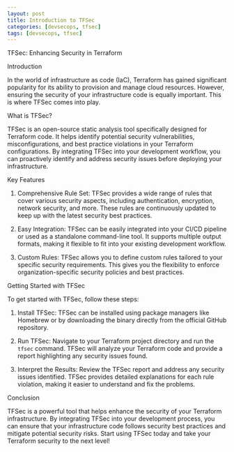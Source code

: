 ```yaml
---
layout: post
title: Introduction to TFSec
categories: [devsecops, tfsec]
tags: [devsecops, tfsec]
---
```


TFSec: Enhancing Security in Terraform

Introduction

In the world of infrastructure as code (IaC), Terraform has gained significant popularity for its ability to provision and manage cloud resources. However, ensuring the security of your infrastructure code is equally important. This is where TFSec comes into play.

What is TFSec?

TFSec is an open-source static analysis tool specifically designed for Terraform code. It helps identify potential security vulnerabilities, misconfigurations, and best practice violations in your Terraform configurations. By integrating TFSec into your development workflow, you can proactively identify and address security issues before deploying your infrastructure.

Key Features

1. Comprehensive Rule Set: TFSec provides a wide range of rules that cover various security aspects, including authentication, encryption, network security, and more. These rules are continuously updated to keep up with the latest security best practices.

2. Easy Integration: TFSec can be easily integrated into your CI/CD pipeline or used as a standalone command-line tool. It supports multiple output formats, making it flexible to fit into your existing development workflow.

3. Custom Rules: TFSec allows you to define custom rules tailored to your specific security requirements. This gives you the flexibility to enforce organization-specific security policies and best practices.

Getting Started with TFSec

To get started with TFSec, follow these steps:

1. Install TFSec: TFSec can be installed using package managers like Homebrew or by downloading the binary directly from the official GitHub repository.

2. Run TFSec: Navigate to your Terraform project directory and run the `tfsec` command. TFSec will analyze your Terraform code and provide a report highlighting any security issues found.

3. Interpret the Results: Review the TFSec report and address any security issues identified. TFSec provides detailed explanations for each rule violation, making it easier to understand and fix the problems.

Conclusion

TFSec is a powerful tool that helps enhance the security of your Terraform infrastructure. By integrating TFSec into your development process, you can ensure that your infrastructure code follows security best practices and mitigate potential security risks. Start using TFSec today and take your Terraform security to the next level!
